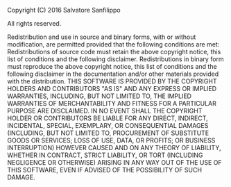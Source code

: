 Copyright (C) 2016 Salvatore Sanfilippo <antirez at gmail dot com>

All rights reserved.

Redistribution and use in source and binary forms, with or without
modification, are permitted provided that the following conditions are
met:
 Redistributions of source code must retain the above copyright
    notice, this list of conditions and the following disclaimer.
 Redistributions in binary form must reproduce the above copyright
    notice, this list of conditions and the following disclaimer in the
    documentation and/or other materials provided with the distribution.
THIS SOFTWARE IS PROVIDED BY THE COPYRIGHT HOLDERS AND CONTRIBUTORS
"AS IS" AND ANY EXPRESS OR IMPLIED WARRANTIES, INCLUDING, BUT NOT
LIMITED TO, THE IMPLIED WARRANTIES OF MERCHANTABILITY AND FITNESS FOR
A PARTICULAR PURPOSE ARE DISCLAIMED. IN NO EVENT SHALL THE COPYRIGHT
HOLDER OR CONTRIBUTORS BE LIABLE FOR ANY DIRECT, INDIRECT, INCIDENTAL,
SPECIAL, EXEMPLARY, OR CONSEQUENTIAL DAMAGES (INCLUDING, BUT NOT
LIMITED TO, PROCUREMENT OF SUBSTITUTE GOODS OR SERVICES; LOSS OF USE,
DATA, OR PROFITS; OR BUSINESS INTERRUPTION) HOWEVER CAUSED AND ON ANY
THEORY OF LIABILITY, WHETHER IN CONTRACT, STRICT LIABILITY, OR TORT
(INCLUDING NEGLIGENCE OR OTHERWISE) ARISING IN ANY WAY OUT OF THE USE
OF THIS SOFTWARE, EVEN IF ADVISED OF THE POSSIBILITY OF SUCH DAMAGE.


